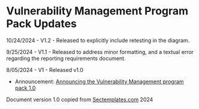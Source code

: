 # Vulnerability Management Program Pack Updates


10/24/2024 - V1.2 - Released to explicitly include retesting in the diagram. 

9/25/2024  - V1.1 - Released to address minor formatting, and a textual error regarding the reporting requirements document. 

8/05/2024  - V1 - Released v1.0
  * Announcement: <a href="https://www.sectemplates.com/2024/08/announcing-the-vulnerability-management-program-pack-10.html">Announcing the Vulnerability Management program pack 1.0</a>

Document version 1.0 copied from [Sectemplates.com](https://www.sectemplates.com/) 2024
